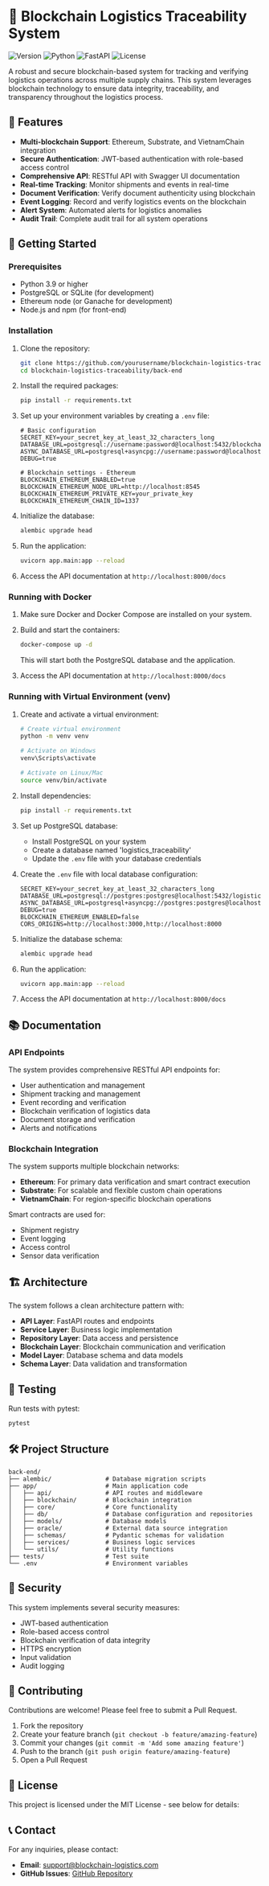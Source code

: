 # 🔗 Blockchain Logistics Traceability System

![Version](https://img.shields.io/badge/version-1.0.0-blue.svg)
![Python](https://img.shields.io/badge/Python-3.9%2B-blue)
![FastAPI](https://img.shields.io/badge/FastAPI-0.100.0%2B-green)
![License](https://img.shields.io/badge/license-MIT-brightgreen)

A robust and secure blockchain-based system for tracking and verifying logistics operations across multiple supply chains. This system leverages blockchain technology to ensure data integrity, traceability, and transparency throughout the logistics process.

## 🌟 Features

- **Multi-blockchain Support**: Ethereum, Substrate, and VietnamChain integration
- **Secure Authentication**: JWT-based authentication with role-based access control
- **Comprehensive API**: RESTful API with Swagger UI documentation
- **Real-time Tracking**: Monitor shipments and events in real-time
- **Document Verification**: Verify document authenticity using blockchain
- **Event Logging**: Record and verify logistics events on the blockchain
- **Alert System**: Automated alerts for logistics anomalies
- **Audit Trail**: Complete audit trail for all system operations

## 🚀 Getting Started

### Prerequisites

- Python 3.9 or higher
- PostgreSQL or SQLite (for development)
- Ethereum node (or Ganache for development)
- Node.js and npm (for front-end)

### Installation

1. Clone the repository:

   ```bash
   git clone https://github.com/yourusername/blockchain-logistics-traceability.git
   cd blockchain-logistics-traceability/back-end
   ```

2. Install the required packages:

   ```bash
   pip install -r requirements.txt
   ```

3. Set up your environment variables by creating a `.env` file:

   ```
   # Basic configuration
   SECRET_KEY=your_secret_key_at_least_32_characters_long
   DATABASE_URL=postgresql://username:password@localhost:5432/blockchain_logistics
   ASYNC_DATABASE_URL=postgresql+asyncpg://username:password@localhost:5432/blockchain_logistics
   DEBUG=true

   # Blockchain settings - Ethereum
   BLOCKCHAIN_ETHEREUM_ENABLED=true
   BLOCKCHAIN_ETHEREUM_NODE_URL=http://localhost:8545
   BLOCKCHAIN_ETHEREUM_PRIVATE_KEY=your_private_key
   BLOCKCHAIN_ETHEREUM_CHAIN_ID=1337
   ```

4. Initialize the database:

   ```bash
   alembic upgrade head
   ```

5. Run the application:

   ```bash
   uvicorn app.main:app --reload
   ```

6. Access the API documentation at `http://localhost:8000/docs`

### Running with Docker

1. Make sure Docker and Docker Compose are installed on your system.

2. Build and start the containers:

   ```bash
   docker-compose up -d
   ```

   This will start both the PostgreSQL database and the application.

3. Access the API documentation at `http://localhost:8000/docs`

### Running with Virtual Environment (venv)

1. Create and activate a virtual environment:

   ```bash
   # Create virtual environment
   python -m venv venv

   # Activate on Windows
   venv\Scripts\activate

   # Activate on Linux/Mac
   source venv/bin/activate
   ```

2. Install dependencies:

   ```bash
   pip install -r requirements.txt
   ```

3. Set up PostgreSQL database:

   - Install PostgreSQL on your system
   - Create a database named 'logistics_traceability'
   - Update the `.env` file with your database credentials

4. Create the `.env` file with local database configuration:

   ```
   SECRET_KEY=your_secret_key_at_least_32_characters_long
   DATABASE_URL=postgresql://postgres:postgres@localhost:5432/logistics_traceability
   ASYNC_DATABASE_URL=postgresql+asyncpg://postgres:postgres@localhost:5432/logistics_traceability
   DEBUG=true
   BLOCKCHAIN_ETHEREUM_ENABLED=false
   CORS_ORIGINS=http://localhost:3000,http://localhost:8000
   ```

5. Initialize the database schema:

   ```bash
   alembic upgrade head
   ```

6. Run the application:

   ```bash
   uvicorn app.main:app --reload
   ```

7. Access the API documentation at `http://localhost:8000/docs`

## 📚 Documentation

### API Endpoints

The system provides comprehensive RESTful API endpoints for:

- User authentication and management
- Shipment tracking and management
- Event recording and verification
- Blockchain verification of logistics data
- Document storage and verification
- Alerts and notifications

### Blockchain Integration

The system supports multiple blockchain networks:

- **Ethereum**: For primary data verification and smart contract execution
- **Substrate**: For scalable and flexible custom chain operations
- **VietnamChain**: For region-specific blockchain operations

Smart contracts are used for:

- Shipment registry
- Event logging
- Access control
- Sensor data verification

## 🏗️ Architecture

The system follows a clean architecture pattern with:

- **API Layer**: FastAPI routes and endpoints
- **Service Layer**: Business logic implementation
- **Repository Layer**: Data access and persistence
- **Blockchain Layer**: Blockchain communication and verification
- **Model Layer**: Database schema and data models
- **Schema Layer**: Data validation and transformation

## 🧪 Testing

Run tests with pytest:

```bash
pytest
```

## 🛠️ Project Structure

```
back-end/
├── alembic/               # Database migration scripts
├── app/                   # Main application code
│   ├── api/               # API routes and middleware
│   ├── blockchain/        # Blockchain integration
│   ├── core/              # Core functionality
│   ├── db/                # Database configuration and repositories
│   ├── models/            # Database models
│   ├── oracle/            # External data source integration
│   ├── schemas/           # Pydantic schemas for validation
│   ├── services/          # Business logic services
│   └── utils/             # Utility functions
├── tests/                 # Test suite
└── .env                   # Environment variables
```

## 🔐 Security

This system implements several security measures:

- JWT-based authentication
- Role-based access control
- Blockchain verification of data integrity
- HTTPS encryption
- Input validation
- Audit logging

## 🤝 Contributing

Contributions are welcome! Please feel free to submit a Pull Request.

1. Fork the repository
2. Create your feature branch (`git checkout -b feature/amazing-feature`)
3. Commit your changes (`git commit -m 'Add some amazing feature'`)
4. Push to the branch (`git push origin feature/amazing-feature`)
5. Open a Pull Request

## 📄 License

This project is licensed under the MIT License - see below for details:

## 📞 Contact

For any inquiries, please contact:

- **Email**: [support@blockchain-logistics.com](mailto:lamphat279@gmail.com)
- **GitHub Issues**: [GitHub Repository](https://github.com/LTPPPP/blockchain-logistics-traceability/issues)
